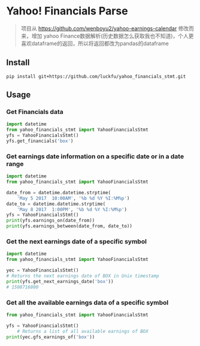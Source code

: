 # Yahoo! Financials Parse

> 项目从 https://github.com/wenboyu2/yahoo-earnings-calendar 修改而来，增加 yahoo Finance数据解析(历史数据怎么获取我也不知道)，个人更喜欢dataframe的返回，所以将返回都改为pandas的dataframe

## Install
```
pip install git+https://github.com/luckfu/yahoo_financials_stmt.git
```
## Usage

### Get Financials data

```py
import datetime
from yahoo_financials_stmt import YahooFinancialsStmt 
yfs = YahooFinancialsStmt()
yfs.get_financials('box')
```

### Get earnings date information on a specific date or in a date range
```python
import datetime
from yahoo_financials_stmt import YahooFinancialsStmt

date_from = datetime.datetime.strptime(
    'May 5 2017  10:00AM', '%b %d %Y %I:%M%p')
date_to = datetime.datetime.strptime(
    'May 8 2017  1:00PM', '%b %d %Y %I:%M%p')
yfs = YahooFinancialsStmt()
print(yfs.earnings_on(date_from))
print(yfs.earnings_between(date_from, date_to))
```



### Get the next earnings date of a specific symbol
```python
import datetime
from yahoo_financials_stmt import YahooFinancialsStmt

yec = YahooFinancialsStmt()
# Returns the next earnings date of BOX in Unix timestamp
print(yfs.get_next_earnings_date('box'))
# 1508716800
```

### Get all the available earnings data of a specific symbol
```python
from yahoo_financials_stmt import YahooFinancialsStmt

yfs = YahooFinancialsStmt()
    # Returns a list of all available earnings of BOX
print(yec.gfs_earnings_of('box'))
```


